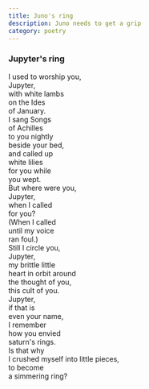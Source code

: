 ```yaml
---
title: Juno's ring
description: Juno needs to get a grip
category: poetry
---
```

### Jupyter's ring

I used to worship you,  
Jupyter,  
with white lambs  
on the Ides  
of January.  
I sang Songs  
of Achilles  
to you nightly  
beside your bed,  
and called up  
white lilies  
for you while  
you wept.  
But where were you,  
Jupyter,  
when I called  
for you?  
(When I called  
until my voice  
ran foul.)  
Still I circle you,  
Jupyter,  
my brittle little  
heart in orbit around  
the thought of you,  
this cult of you.  
Jupyter,  
if that is  
even your name,  
I remember  
how you envied  
saturn's rings.  
Is that why  
I crushed myself 
into little pieces,  
to become  
a simmering ring?

